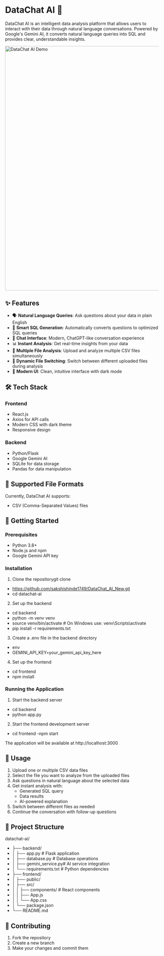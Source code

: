 # DataChat AI 🤖

DataChat AI is an intelligent data analysis platform that allows users to interact with their data through natural language conversations. Powered by Google's Gemini AI, it converts natural language queries into SQL and provides clear, understandable insights.

<img src="./assets/demo-screenshot.png" alt="DataChat AI Demo" width="800"/>

## ✨ Features

- 🗣️ **Natural Language Queries**: Ask questions about your data in plain English
- 🔄 **Smart SQL Generation**: Automatically converts questions to optimized SQL queries
- 💬 **Chat Interface**: Modern, ChatGPT-like conversation experience
- 📊 **Instant Analysis**: Get real-time insights from your data
- 📁 **Multiple File Analysis**: Upload and analyze multiple CSV files simultaneously
- 🔄 **Dynamic File Switching**: Switch between different uploaded files during analysis
- 🎨 **Modern UI**: Clean, intuitive interface with dark mode

## 🛠️ Tech Stack

### Frontend

- React.js
- Axios for API calls
- Modern CSS with dark theme
- Responsive design

### Backend

- Python/Flask
- Google Gemini AI
- SQLite for data storage
- Pandas for data manipulation

## 📄 Supported File Formats

Currently, DataChat AI supports:

- CSV (Comma-Separated Values) files

## 🚀 Getting Started

### Prerequisites

- Python 3.8+
- Node.js and npm
- Google Gemini API key

### Installation

1. Clone the repositorygit clone

- https://github.com/sakshishinde1749/DataChat_AI_New.git
- cd datachat-ai

2. Set up the backend

- cd backend
- python -m venv venv
- source venv/bin/activate # On Windows use: venv\Scripts\activate
- pip install -r requirements.txt

3. Create a .env file in the backend directory

- env
- GEMINI_API_KEY=your_gemini_api_key_here

4. Set up the frontend

- cd frontend
- npm install

### Running the Application

1. Start the backend server

- cd backend
- python app.py

2. Start the frontend development server

- cd frontend
  -npm start

The application will be available at http://localhost:3000

## 📖 Usage

1. Upload one or multiple CSV data files
2. Select the file you want to analyze from the uploaded files
3. Ask questions in natural language about the selected data
4. Get instant analysis with:
   - Generated SQL query
   - Data results
   - AI-powered explanation
5. Switch between different files as needed
6. Continue the conversation with follow-up questions

## 📁 Project Structure

datachat-ai/

- ├── backend/
- │ ├── app.py # Flask application
- │ ├── database.py # Database operations
- │ ├── gemini_service.py# AI service integration
- │ └── requirements.txt # Python dependencies
- ├── frontend/
- │ ├── public/
- │ ├── src/
- │ │ ├── components/ # React components
- │ │ ├── App.js
- │ │ └── App.css
- │ └── package.json
- └── README.md

## 🤝 Contributing

1. Fork the repository
2. Create a new branch
3. Make your changes and commit them




